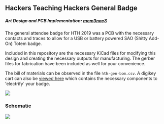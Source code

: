 ## Hackers Teaching Hackers General Badge

##### Art Design and PCB Implementation: [mcm3nac3](https://twitter.com/mcm3nac3)

The general attendee badge for HTH 2019 was a PCB with the necessary contacts and traces to allow for a USB or battery powered SAO (Shitty Add-On) Totem badge.

Included in this repository are the necessary KiCad files for modifying this design and creating the necessary outputs for manufacturing. The gerber files for fabrication
have been included as well for your convenience.

The bill of materials can be observed in the file `hth-gen-bom.csv`. A digikey cart can also be [viewed here](https://www.digikey.com/short/p9q0p7) which contains the necessary components to 'electrify' your badge.

![](https://i.imgur.com/Cz8MGPml.jpg?1)


### Schematic
![](https://i.imgur.com/PdzOhJz.png)

